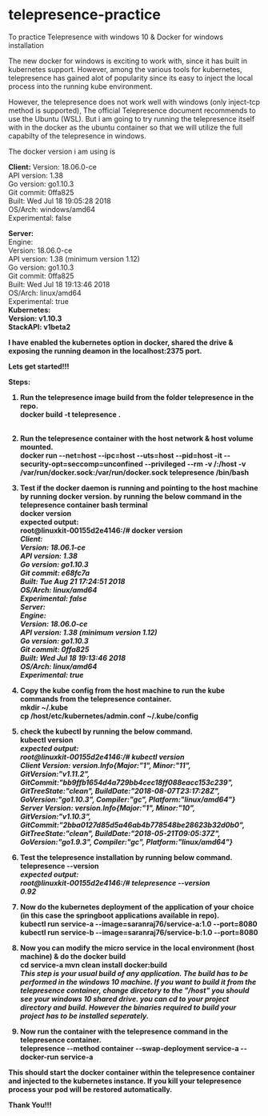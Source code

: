 # telepresence-practice
To practice Telepresence with windows 10 &  Docker for windows installation

The new docker for windows is exciting to work with, since it has built in kubernetes support. However, among the various tools for kubernetes, telepresence has gained alot of popularity since its easy to inject the local process into the running kube environment.

However, the telepresence does not work well with windows (only inject-tcp method is supported), The official Telepresence document recommends to use the Ubuntu (WSL). But i am going to try running the telepresence itself with in the docker as the ubuntu container so that we will utilize the full capabilty of the telepresence in windows.

The docker version i am using is </br>

<b>Client:</b>
 Version:           18.06.0-ce</br>
 API version:       1.38</br>
 Go version:        go1.10.3</br>
 Git commit:        0ffa825</br>
 Built:             Wed Jul 18 19:05:28 2018</br>
 OS/Arch:           windows/amd64</br>
 Experimental:      false</br>

<b>Server:</b></br>
 Engine:</br>
  Version:          18.06.0-ce</br>
  API version:      1.38 (minimum version 1.12)</br>
  Go version:       go1.10.3</br>
  Git commit:       0ffa825</br>
  Built:            Wed Jul 18 19:13:46 2018</br>
  OS/Arch:          linux/amd64</br>
  Experimental:     true</br>
 <b>Kubernetes:<b></br>
  Version:          v1.10.3</br>
  StackAPI:         v1beta2</br>
  
I have enabled the kubernetes option in docker, shared the drive & exposing the running deamon in the localhost:2375 port.

Lets get started!!!

Steps:

1) Run the telepresence image build from the folder telepresence in the repo.</br>
  <b>docker build -t telepresence .</b></br></br>
2) Run the telepresence container with the host network & host volume mounted.</br>
  <b>docker run --net=host --ipc=host --uts=host --pid=host -it --security-opt=seccomp=unconfined --privileged --rm -v /:/host -v /var/run/docker.sock:/var/run/docker.sock telepresence /bin/bash </b></br>
     
3) Test if the docker daemon is running and pointing to the host machine by running docker version. by running the below command in the telepresence container bash terminal</br>
<b>docker version</b></br>
   expected output:</br>
   root@linuxkit-00155d2e4146:/# docker version</br>
<i>Client:</br>
 Version:           18.06.1-ce</br>
 API version:       1.38</br>
 Go version:        go1.10.3</br>
 Git commit:        e68fc7a</br>
 Built:             Tue Aug 21 17:24:51 2018</br>
 OS/Arch:           linux/amd64</br>
 Experimental:      false</br>
Server:</br>
 Engine:</br>
  Version:          18.06.0-ce</br>
  API version:      1.38 (minimum version 1.12)</br>
  Go version:       go1.10.3</br>
  Git commit:       0ffa825</br>
  Built:            Wed Jul 18 19:13:46 2018</br>
  OS/Arch:          linux/amd64</br>
  Experimental:     true</br></i>
  
  4) Copy the kube config from the host machine to run the kube commands from the telepresence container.</br>
  <b>mkdir ~/.kube</br>
  cp /host/etc/kubernetes/admin.conf ~/.kube/config</br></b>
  
  5) check the kubectl by running the below command.</br>
  <b>kubectl version</b></br>
  <i>expected output:</br>
  root@linuxkit-00155d2e4146:/# kubectl version</br>
Client Version: version.Info{Major:"1", Minor:"11", GitVersion:"v1.11.2", GitCommit:"bb9ffb1654d4a729bb4cec18ff088eacc153c239", GitTreeState:"clean", BuildDate:"2018-08-07T23:17:28Z", GoVersion:"go1.10.3", Compiler:"gc", Platform:"linux/amd64"}</br>
Server Version: version.Info{Major:"1", Minor:"10", GitVersion:"v1.10.3", GitCommit:"2bba0127d85d5a46ab4b778548be28623b32d0b0", GitTreeState:"clean", BuildDate:"2018-05-21T09:05:37Z", GoVersion:"go1.9.3", Compiler:"gc", Platform:"linux/amd64"}</br></i>

  6) Test the telepresence installation by running below command.</br>
    <b>telepresence --version</b></br>
 <i> expected output:</br>
 root@linuxkit-00155d2e4146:/# telepresence --version</br>
 0.92</br></i>

  7) Now do the kubernetes deployment of the application of your choice (in this case the springboot applications available in repo).</br>
  <b>kubectl run service-a --image=saranraj76/service-a:1.0 --port=8080</br>
  kubectl run service-b --image=saranraj76/service-b:1.0 --port=8080</br></b>
  
  8) Now you can modify the micro service in the local environment (host machine) & do the docker build</br>
  <b> cd service-a</b>
  <b> mvn clean install docker:build</b></br>
  <i>This step is your usual build of any application. The build has to be performed in the windows 10 machine. If you want to build it from the telepresence container, change dircetory to the "/host" you should see your windows 10 shared drive. you can cd to your project directory and build. However the binaries required to build your project has to be installed seperately.</i></br>
  
  9) Now run the container with the telepresence command in the telepresence container.</br>
  <b> telepresence --method container --swap-deployment service-a --docker-run service-a</b></br>
  
This should start the docker container within the telepresence container and injected to the kubernetes instance. If you kill your telepresence process your pod will be restored automatically.

Thank You!!!
  
  
     
  


  
  
  
  
  
  
  
  
  
